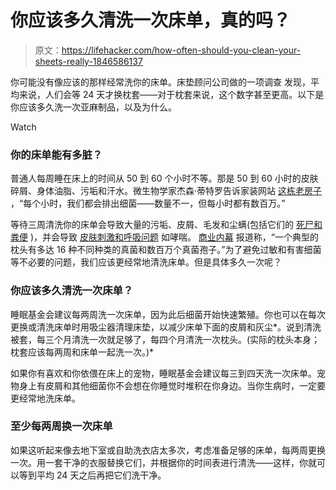 # 你应该多久清洗一次床单，真的吗？

> 原文：<https://lifehacker.com/how-often-should-you-clean-your-sheets-really-1846586137>

你可能没有像应该的那样经常洗你的床单。床垫顾问公司做的一项调查 发现，平均来说，人们会等 24 天才换枕套——对于枕套来说，这个数字甚至更高。以下是你应该多久洗一次亚麻制品，以及为什么。

Watch

### 你的床单能有多脏？

普通人每周睡在床上的时间从 50 到 60 个小时不等。那是 50 到 60 小时的皮肤碎屑、身体油脂、污垢和汗水。微生物学家杰森·蒂特罗告诉家装网站 [这栋老房子](https://www.thisoldhouse.com/bedrooms/21015713/how-often-do-you-really-need-to-change-your-sheets) ，“每个小时，我们都会排出细菌——数量不一，但每小时都有数百万。”

等待三周清洗你的床单会导致大量的污垢、皮屑、毛发和尘螨(包括它们的 [死尸和粪便](https://www.sleepfoundation.org/bedding-information/how-often-should-you-wash-your-sheets#:~:text=Most%20people%20should%20wash%20their,often%20than%20once%20a%20week.) )，并会导致 [皮肤刺激和呼吸问题](https://www.webmd.com/a-to-z-guides/ss/slideshow-dirty-sheets-skin-problems) 如哮喘。 [商业内幕](https://www.businessinsider.com/bed-how-often-should-wash-sheets-dust-mites-fungi-bacteria-2019-5#:~:text=Another%20study%20found%20that%20unwashed,bacteria%20than%20a%20toilet%20seat.&text=Plus%2C%20as%20awful%20as%20making,slipping%20between%20clean%2C%20crisp%20sheets.) 报道称，“一个典型的枕头有多达 16 种不同种类的真菌和数百万个真菌孢子。”为了避免过敏和有害细菌等不必要的问题，我们应该更经常地清洗床单。但是具体多久一次呢？

### 你应该多久清洗一次床单？

睡眠基金会建议每两周洗一次床单，因为此后细菌开始快速繁殖。你也可以在每次更换或清洗床单时用吸尘器清理床垫，以减少床单下面的皮屑和灰尘*。说到清洗被套，每三个月清洗一次就足够了，每四个月清洗一次枕头。(实际的枕头本身；枕套应该每两周和床单一起洗一次。)*

如果你有喜欢和你依偎在床上的宠物，睡眠基金会建议每三到四天洗一次床单。宠物身上有皮屑和其他细菌你不会想在你睡觉时堆积在你身边。当你生病时，一定要更经常地洗床单。

### 至少每两周换一次床单

如果这听起来像去地下室或自助洗衣店太多次，考虑准备足够的床单，每两周更换一次。用一套干净的衣服替换它们，并根据你的时间表进行清洗——这样，你就可以等到平均 24 天之后再把它们洗干净。